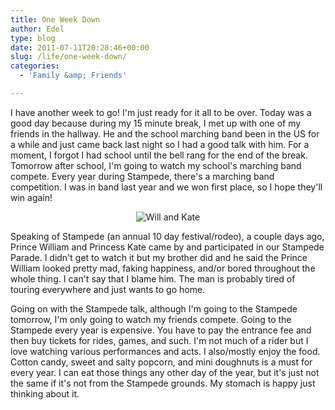 ```yaml
---
title: One Week Down
author: Edel
type: blog
date: 2011-07-11T20:28:46+00:00
slug: /life/one-week-down/
categories:
  - 'Family &amp; Friends'

---
```

I have another week to go! I'm just ready for it all to be over. Today was a good day because during my 15 minute break, I met up with one of my friends in the hallway. He and the school marching band been in the US for a while and just came back last night so I had a good talk with him. For a moment, I forgot I had school until the bell rang for the end of the break. Tomorrow after school, I'm going to watch my school's marching band compete. Every year during Stampede, there's a marching band competition. I was in band last year and we won first place, so I hope they'll win again!

<div align="center">
  <img src="http://img696.imageshack.us/img696/822/59147869910547cb805d.jpg" alt="Will and Kate" />
</div>

Speaking of Stampede (an annual 10 day festival/rodeo), a couple days ago, Prince William and Princess Kate came by and participated in our Stampede Parade. I didn't get to watch it but my brother did and he said the Prince William looked pretty mad, faking happiness, and/or bored throughout the whole thing. I can't say that I blame him. The man is probably tired of touring everywhere and just wants to go home.

Going on with the Stampede talk, although I'm going to the Stampede tomorrow, I'm only going to watch my friends compete. Going to the Stampede every year is expensive. You have to pay the entrance fee and then buy tickets for rides, games, and such. I'm not much of a rider but I love watching various performances and acts. I also/mostly enjoy the food. Cotton candy, sweet and salty popcorn, and mini doughnuts is a must for every year. I can eat those things any other day of the year, but it's just not the same if it's not from the Stampede grounds. My stomach is happy just thinking about it.


